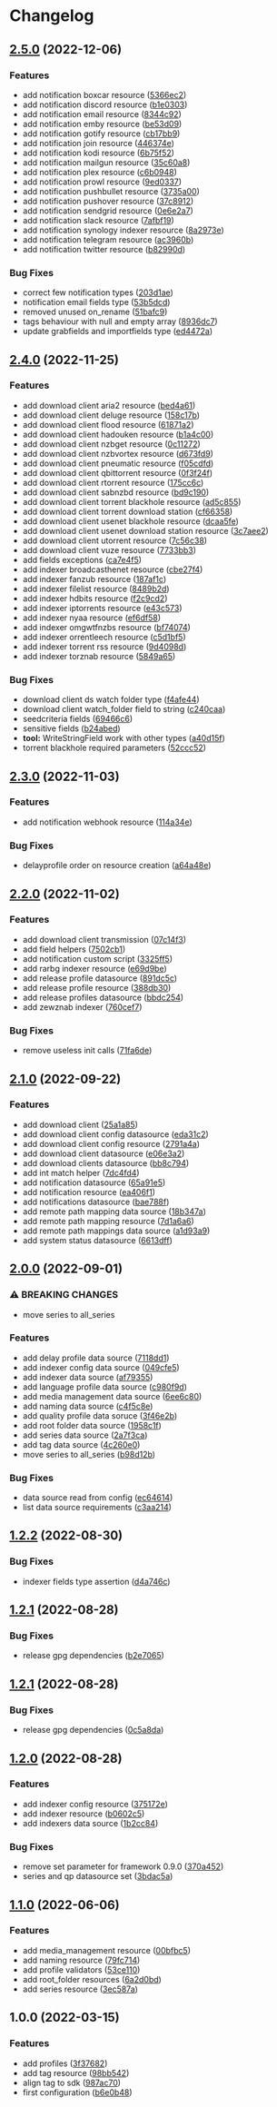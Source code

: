 # Changelog

## [2.5.0](https://github.com/devopsarr/terraform-provider-sonarr/compare/v2.4.0...v2.5.0) (2022-12-06)


### Features

* add notification boxcar resource ([5366ec2](https://github.com/devopsarr/terraform-provider-sonarr/commit/5366ec29fd5298186c4e96b2c89ac0b4f1116446))
* add notification discord resource ([b1e0303](https://github.com/devopsarr/terraform-provider-sonarr/commit/b1e030370ec1391b045a12697966b474c57f593c))
* add notification email resource ([8344c92](https://github.com/devopsarr/terraform-provider-sonarr/commit/8344c92be1e1bd47a5972d23fe69d6fceec59558))
* add notification emby resource ([be53d09](https://github.com/devopsarr/terraform-provider-sonarr/commit/be53d090e78f556166c316fae2287af89a987a6b))
* add notification gotify resource ([cb17bb9](https://github.com/devopsarr/terraform-provider-sonarr/commit/cb17bb99a668d83bdbae8b928bc551fdb1717d1c))
* add notification join resource ([446374e](https://github.com/devopsarr/terraform-provider-sonarr/commit/446374e20566c14a4f7d88e5aa5ec4e97b1e11f9))
* add notification kodi resource ([6b75f52](https://github.com/devopsarr/terraform-provider-sonarr/commit/6b75f5249fe85a33ef045a98a2b94ff9cd7fbfcd))
* add notification mailgun resource ([35c60a8](https://github.com/devopsarr/terraform-provider-sonarr/commit/35c60a89ba695e975342eb74de1d2897c406d226))
* add notification plex resource ([c6b0948](https://github.com/devopsarr/terraform-provider-sonarr/commit/c6b09480eebdf0c90487245cce93a4c11d524edc))
* add notification prowl resource ([9ed0337](https://github.com/devopsarr/terraform-provider-sonarr/commit/9ed03376aa63ce08bddee77073117b87266056ed))
* add notification pushbullet resource ([3735a00](https://github.com/devopsarr/terraform-provider-sonarr/commit/3735a00dee5c9064c989364a6bf9070e0433d1ec))
* add notification pushover resource ([37c8912](https://github.com/devopsarr/terraform-provider-sonarr/commit/37c8912332bc000290ae71822202f0716636b548))
* add notification sendgrid resource ([0e6e2a7](https://github.com/devopsarr/terraform-provider-sonarr/commit/0e6e2a7ed06bd73063dd1d694af6d17b3db0293d))
* add notification slack resource ([7afbf19](https://github.com/devopsarr/terraform-provider-sonarr/commit/7afbf194790da4500f4162b919912e74d0e292a3))
* add notification synology indexer resource ([8a2973e](https://github.com/devopsarr/terraform-provider-sonarr/commit/8a2973e451547873f99d5e9b5b4ccdb8b2a21066))
* add notification telegram resource ([ac3960b](https://github.com/devopsarr/terraform-provider-sonarr/commit/ac3960b912c7fe1cbf9e8d6e84d9ad5bf6030c1b))
* add notification twitter resource ([b82990d](https://github.com/devopsarr/terraform-provider-sonarr/commit/b82990dc9acd667a25f210710377d39497e9c70a))


### Bug Fixes

* correct few notification types ([203d1ae](https://github.com/devopsarr/terraform-provider-sonarr/commit/203d1aecd6c56b44089941bae07e7f67ba8934cc))
* notification email fields type ([53b5dcd](https://github.com/devopsarr/terraform-provider-sonarr/commit/53b5dcdabe4dd7ddc015327f625bef87826cf5c7))
* removed unused on_rename ([51bafc9](https://github.com/devopsarr/terraform-provider-sonarr/commit/51bafc96435e5ae60b853ca0c0d3cf9a81170110))
* tags behaviour with null and empty array ([8936dc7](https://github.com/devopsarr/terraform-provider-sonarr/commit/8936dc7d02e305d30f93f870b507d58e222aadb4))
* update grabfields and importfields type ([ed4472a](https://github.com/devopsarr/terraform-provider-sonarr/commit/ed4472a42e95c48f67ca156a3290284749810cd5))

## [2.4.0](https://github.com/devopsarr/terraform-provider-sonarr/compare/v2.3.0...v2.4.0) (2022-11-25)


### Features

* add download client aria2 resource ([bed4a61](https://github.com/devopsarr/terraform-provider-sonarr/commit/bed4a61938af886d0cd8b875729cff7501b7cecb))
* add download client deluge resource ([158c17b](https://github.com/devopsarr/terraform-provider-sonarr/commit/158c17b2bb4a6dd6d6bb800039ae17f477469a51))
* add download client flood resource ([61871a2](https://github.com/devopsarr/terraform-provider-sonarr/commit/61871a2e350467eb5d80fac86500e73ee3d47e64))
* add download client hadouken resource ([b1a4c00](https://github.com/devopsarr/terraform-provider-sonarr/commit/b1a4c004b577d27458775a014c0151dd237fcac7))
* add download client nzbget resource ([0c11272](https://github.com/devopsarr/terraform-provider-sonarr/commit/0c1127230e1aabec2d81fb241f0a0e96e0724d4e))
* add download client nzbvortex resource ([d673fd9](https://github.com/devopsarr/terraform-provider-sonarr/commit/d673fd9c910f1a2cf09d05b2305923ba9efaf57d))
* add download client pneumatic resource ([f05cdfd](https://github.com/devopsarr/terraform-provider-sonarr/commit/f05cdfddd96acc0868e55c81c9a309091c48f4f8))
* add download client qbittorrent resource ([0f3f24f](https://github.com/devopsarr/terraform-provider-sonarr/commit/0f3f24fdb15e82778487415b99aa6c9ad022a39c))
* add download client rtorrent resource ([175cc6c](https://github.com/devopsarr/terraform-provider-sonarr/commit/175cc6cba98b017fa204b1022e0f096c80c83847))
* add download client sabnzbd resource ([bd9c190](https://github.com/devopsarr/terraform-provider-sonarr/commit/bd9c19054683fec3b96acc6273c45c62016e45c3))
* add download client torrent blackhole resource ([ad5c855](https://github.com/devopsarr/terraform-provider-sonarr/commit/ad5c85579af3fa79b52abff7fca85c99ad0b0546))
* add download client torrent download station ([cf66358](https://github.com/devopsarr/terraform-provider-sonarr/commit/cf66358002c6a9c5286fb380c673b9ada015d860))
* add download client usenet blackhole resource ([dcaa5fe](https://github.com/devopsarr/terraform-provider-sonarr/commit/dcaa5fe578b108035420e4aff0d2b61b89004c64))
* add download client usenet download station resource ([3c7aee2](https://github.com/devopsarr/terraform-provider-sonarr/commit/3c7aee226ddfbab69002c7139dd9a6ba85a8641b))
* add download client utorrent resource ([7c56c38](https://github.com/devopsarr/terraform-provider-sonarr/commit/7c56c3803cbc1028662a287b5415d76c5cee58de))
* add download client vuze resource ([7733bb3](https://github.com/devopsarr/terraform-provider-sonarr/commit/7733bb35080caa2828c3d37fb17e373646f2f59c))
* add fields exceptions ([ca7e4f5](https://github.com/devopsarr/terraform-provider-sonarr/commit/ca7e4f5d827af85e3259c8cc9a70119c00aa957b))
* add indexer broadcasthenet resource ([cbe27f4](https://github.com/devopsarr/terraform-provider-sonarr/commit/cbe27f4c1d9b5dccdb6b40d6fbd3fd6561a672d5))
* add indexer fanzub resource ([187af1c](https://github.com/devopsarr/terraform-provider-sonarr/commit/187af1c9c4acdcb4891a0a7500c71b64665e803d))
* add indexer filelist resource ([8489b2d](https://github.com/devopsarr/terraform-provider-sonarr/commit/8489b2dad65ab1336a5cec3ed0d6964ef49106de))
* add indexer hdbits resource ([f2c9cd2](https://github.com/devopsarr/terraform-provider-sonarr/commit/f2c9cd2412adb09a403a4f7cdb59e9efefef26e3))
* add indexer iptorrents resource ([e43c573](https://github.com/devopsarr/terraform-provider-sonarr/commit/e43c573bd4c9354b53ad587c136b87d10839784d))
* add indexer nyaa resource ([ef6df58](https://github.com/devopsarr/terraform-provider-sonarr/commit/ef6df5817af79cb5b648961b65559a7e1fa06a59))
* add indexer omgwtfnzbs resource ([bf74074](https://github.com/devopsarr/terraform-provider-sonarr/commit/bf74074fa221133f671a70dd62614a2019eac0aa))
* add indexer orrentleech resource ([c5d1bf5](https://github.com/devopsarr/terraform-provider-sonarr/commit/c5d1bf53c92bbfeb6c0df8e1081bc35f47a5e2ba))
* add indexer torrent rss resource ([9d4098d](https://github.com/devopsarr/terraform-provider-sonarr/commit/9d4098d4e898f4e7bba8f61b0d6aa76a524a81ab))
* add indexer torznab resource ([5849a65](https://github.com/devopsarr/terraform-provider-sonarr/commit/5849a6549fbe2037b664518389de88516e4784ea))


### Bug Fixes

* download client ds watch folder type ([f4afe44](https://github.com/devopsarr/terraform-provider-sonarr/commit/f4afe446651555975c908b76cbfb4c7621767ab1))
* download client watch_folder field to string ([c240caa](https://github.com/devopsarr/terraform-provider-sonarr/commit/c240caad8885e1d2ef2bf9430101c9b6caab55ec))
* seedcriteria fields ([69466c6](https://github.com/devopsarr/terraform-provider-sonarr/commit/69466c61c3be6f227ca1395e9a2ab4489a55fdcf))
* sensitive fields ([b24abed](https://github.com/devopsarr/terraform-provider-sonarr/commit/b24abed139fb53dfa3241b291e0b7b9070eb53bf))
* **tool:** WriteStringField work with other types ([a40d15f](https://github.com/devopsarr/terraform-provider-sonarr/commit/a40d15f2bf5e8e48936017d90b148222ae39014c))
* torrent blackhole required parameters ([52ccc52](https://github.com/devopsarr/terraform-provider-sonarr/commit/52ccc5237b507148f676ac42bd43d08ee942c9e4))

## [2.3.0](https://github.com/devopsarr/terraform-provider-sonarr/compare/v2.2.0...v2.3.0) (2022-11-03)


### Features

* add notification webhook resource ([114a34e](https://github.com/devopsarr/terraform-provider-sonarr/commit/114a34ecd3c3c47e5eba5dbf91b75d099a8929e3))


### Bug Fixes

* delayprofile order on resource creation ([a64a48e](https://github.com/devopsarr/terraform-provider-sonarr/commit/a64a48e9676eeda13fd6ffab2933fdcfb656eae1))

## [2.2.0](https://github.com/devopsarr/terraform-provider-sonarr/compare/v2.1.0...v2.2.0) (2022-11-02)


### Features

* add download client transmission ([07c14f3](https://github.com/devopsarr/terraform-provider-sonarr/commit/07c14f313f62103a5825dad824014913f7b1ea68))
* add field helpers ([7502cb1](https://github.com/devopsarr/terraform-provider-sonarr/commit/7502cb167717d116a944ee2e0c3d42870a369b66))
* add notification custom script ([3325ff5](https://github.com/devopsarr/terraform-provider-sonarr/commit/3325ff5cbd39b21c679fe3f7891a3235818bc8dd))
* add rarbg indexer resource ([e69d9be](https://github.com/devopsarr/terraform-provider-sonarr/commit/e69d9be2c0694d0fbac530c221b6e2c3f116039a))
* add release profile datasource ([891dc5c](https://github.com/devopsarr/terraform-provider-sonarr/commit/891dc5cf005743c86ef955b690b627fd97912cba))
* add release profile resource ([388db30](https://github.com/devopsarr/terraform-provider-sonarr/commit/388db302572a7c2866b412ffa0fa80ac0f0e19e5))
* add release profiles datasource ([bbdc254](https://github.com/devopsarr/terraform-provider-sonarr/commit/bbdc2544f093389df19e59704371077be5323795))
* add zewznab indexer ([760cef7](https://github.com/devopsarr/terraform-provider-sonarr/commit/760cef744745984a31458836c418996ccd711d23))


### Bug Fixes

* remove useless init calls ([71fa6de](https://github.com/devopsarr/terraform-provider-sonarr/commit/71fa6defed5bc5c731be2d4b6e5ef107465a0b80))

## [2.1.0](https://github.com/devopsarr/terraform-provider-sonarr/compare/v2.0.0...v2.1.0) (2022-09-22)


### Features

* add download client ([25a1a85](https://github.com/devopsarr/terraform-provider-sonarr/commit/25a1a85cca35159d14e791564587a1c033c74f0b))
* add download client config datasource ([eda31c2](https://github.com/devopsarr/terraform-provider-sonarr/commit/eda31c2123e26d4abe329b7882d456768ad8870c))
* add download client config resource ([2791a4a](https://github.com/devopsarr/terraform-provider-sonarr/commit/2791a4a637bdbfa1a5c74526311ade6d44a61ad2))
* add download client datasource ([e06e3a2](https://github.com/devopsarr/terraform-provider-sonarr/commit/e06e3a250e66b7d26ad378f652b677f7a6de212d))
* add download clients datasource ([bb8c794](https://github.com/devopsarr/terraform-provider-sonarr/commit/bb8c7944ba079d3e17d5781a52ba7cfdf6b3b351))
* add int match helper ([7dc4fd4](https://github.com/devopsarr/terraform-provider-sonarr/commit/7dc4fd4b2f2bfbd478d3ac5307367836d6ee033d))
* add notification datasource ([65a91e5](https://github.com/devopsarr/terraform-provider-sonarr/commit/65a91e5c132b157428f3feed9f8513b6772051a1))
* add notification resource ([ea406f1](https://github.com/devopsarr/terraform-provider-sonarr/commit/ea406f1c5f9d87f72d96ce9e1ee7544e900f1e01))
* add notifications datasource ([bae788f](https://github.com/devopsarr/terraform-provider-sonarr/commit/bae788f16f699f6d428be9f61b5315de8f1eb077))
* add remote path mapping data source ([18b347a](https://github.com/devopsarr/terraform-provider-sonarr/commit/18b347a3d330aaac18e7c1994aad40052529de12))
* add remote path mapping resource ([7d1a6a6](https://github.com/devopsarr/terraform-provider-sonarr/commit/7d1a6a602e45ce8fc57bb6ae4f2d623a2964e995))
* add remote path mappings data source ([a1d93a9](https://github.com/devopsarr/terraform-provider-sonarr/commit/a1d93a9f04e4ac0d67555c92ee7ae07d34e81d52))
* add system status datasource ([6613dff](https://github.com/devopsarr/terraform-provider-sonarr/commit/6613dffa5e5eb797408b64c63624f4a1f4bafc80))

## [2.0.0](https://github.com/devopsarr/terraform-provider-sonarr/compare/v1.2.2...v2.0.0) (2022-09-01)


### ⚠ BREAKING CHANGES

* move series to all_series

### Features

* add delay profile data source ([7118dd1](https://github.com/devopsarr/terraform-provider-sonarr/commit/7118dd14e18d124bdb5c58570254a503591f065e))
* add indexer config data source ([049cfe5](https://github.com/devopsarr/terraform-provider-sonarr/commit/049cfe5affd6f54b29094393b98bd289407e141a))
* add indexer data source ([af79355](https://github.com/devopsarr/terraform-provider-sonarr/commit/af79355f18f49ea80bb286c31af6f24ad6944b57))
* add language profile data source ([c980f9d](https://github.com/devopsarr/terraform-provider-sonarr/commit/c980f9d743d8f6c2ee03428282cacbbd1579145d))
* add media management data source ([6ee6c80](https://github.com/devopsarr/terraform-provider-sonarr/commit/6ee6c800357c2a3412c6d48c5706c8a8ee28f66a))
* add naming data source ([c4f5c8e](https://github.com/devopsarr/terraform-provider-sonarr/commit/c4f5c8e9e30866df18629662c9bdf65a62846690))
* add quality profile data soruce ([3f46e2b](https://github.com/devopsarr/terraform-provider-sonarr/commit/3f46e2b9ade3d839b8e91299a47c17f5902c2538))
* add root folder data source ([1958c1f](https://github.com/devopsarr/terraform-provider-sonarr/commit/1958c1f00b9c210103ca6bc406c1013f10a90e02))
* add series data source ([2a7f3ca](https://github.com/devopsarr/terraform-provider-sonarr/commit/2a7f3caf93c31073cc55ebe17cbfc7a0d5e98737))
* add tag data source ([4c260e0](https://github.com/devopsarr/terraform-provider-sonarr/commit/4c260e053b256a45e9b23b64a7a7f2f43593ccfd))
* move series to all_series ([b98d12b](https://github.com/devopsarr/terraform-provider-sonarr/commit/b98d12b38a38ed3002c41b838af1742a0814297e))


### Bug Fixes

* data source read from config ([ec64614](https://github.com/devopsarr/terraform-provider-sonarr/commit/ec646149bf6fcc876aac91c69d9e541d5df6c77d))
* list data source requirements ([c3aa214](https://github.com/devopsarr/terraform-provider-sonarr/commit/c3aa2140131e12a2892f0de5e5414a41f8aafb95))

## [1.2.2](https://github.com/devopsarr/terraform-provider-sonarr/compare/v1.2.1...v1.2.2) (2022-08-30)


### Bug Fixes

* indexer fields type assertion ([d4a746c](https://github.com/devopsarr/terraform-provider-sonarr/commit/d4a746ceaeb88483f21128d8399dfa1adc18ad9c))

## [1.2.1](https://github.com/devopsarr/terraform-provider-sonarr/compare/v1.2.0...v1.2.1) (2022-08-28)


### Bug Fixes

* release gpg dependencies ([b2e7065](https://github.com/devopsarr/terraform-provider-sonarr/commit/b2e7065aa4869219981759cf2af5aa06497d1db8))

## [1.2.1](https://github.com/devopsarr/terraform-provider-sonarr/compare/v1.2.0...v1.2.1) (2022-08-28)


### Bug Fixes

* release gpg dependencies ([0c5a8da](https://github.com/devopsarr/terraform-provider-sonarr/commit/0c5a8da58d37e9443daad242105ca47dbaf82c4e))

## [1.2.0](https://github.com/devopsarr/terraform-provider-sonarr/compare/v1.1.0...v1.2.0) (2022-08-28)


### Features

* add indexer config resource ([375172e](https://github.com/devopsarr/terraform-provider-sonarr/commit/375172e0a572efa3f7293db043bcba7aaa1cacec))
* add indexer resource ([b0602c5](https://github.com/devopsarr/terraform-provider-sonarr/commit/b0602c5b77e7939d6e81cf5ed7212154b0bb932a))
* add indexers data source ([1b2cc84](https://github.com/devopsarr/terraform-provider-sonarr/commit/1b2cc8479b7da70727edc2ba4fcabc289c272934))


### Bug Fixes

* remove set parameter for framework 0.9.0 ([370a452](https://github.com/devopsarr/terraform-provider-sonarr/commit/370a45213b53f87e46516f1404e4310c9ba384ae))
* series and qp datasource set ([3bdac5a](https://github.com/devopsarr/terraform-provider-sonarr/commit/3bdac5a62b55dd04b60cdefe19ec2ae79fa23308))

## [1.1.0](https://github.com/devopsarr/terraform-provider-sonarr/compare/v1.0.0...v1.1.0) (2022-06-06)


### Features

* add media_management resource ([00bfbc5](https://github.com/devopsarr/terraform-provider-sonarr/commit/00bfbc5a9d6d41e6d81b213d3ab228a29602b3dc))
* add naming resource ([79fc714](https://github.com/devopsarr/terraform-provider-sonarr/commit/79fc7142235d79f5cb23d1f5c2566ed8315b4d19))
* add profile validators ([53ce110](https://github.com/devopsarr/terraform-provider-sonarr/commit/53ce1105f5a8ff561039f7e66beb19bd57e425ad))
* add root_folder resources ([6a2d0bd](https://github.com/devopsarr/terraform-provider-sonarr/commit/6a2d0bd4942e9478b58f3b87d2f0f6104e57f184))
* add series resource ([3ec587a](https://github.com/devopsarr/terraform-provider-sonarr/commit/3ec587a31e3c73336ef3ff289ded1644149a23e6))

## 1.0.0 (2022-03-15)


### Features

* add profiles ([3f37682](https://github.com/devopsarr/terraform-provider-sonarr/commit/3f376822edaecbab1129ad202c093eef5d22ff4f))
* add tag resource ([98bb542](https://github.com/devopsarr/terraform-provider-sonarr/commit/98bb5426c912466173e61d1855064110b55ba384))
* align tag to sdk ([987ac70](https://github.com/devopsarr/terraform-provider-sonarr/commit/987ac702ec0f4bf3dd9e0b6a9b3ac119a036f7db))
* first configuration ([b6e0b48](https://github.com/devopsarr/terraform-provider-sonarr/commit/b6e0b486af8a547a2326c3fe8989c0d1abf77a6b))
